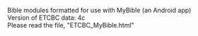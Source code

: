Bible modules formatted for use with MyBible (an Android app)<br />
Version of ETCBC data: 4c<br />
Please read the file, "ETCBC_MyBible.html"

